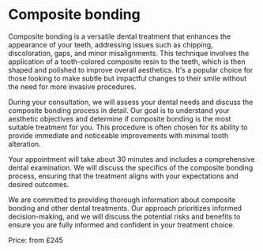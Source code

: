 # Composite bonding

Composite bonding is a versatile dental treatment that enhances the appearance of your teeth, addressing issues such as chipping, discoloration, gaps, and minor misalignments. This technique involves the application of a tooth-colored composite resin to the teeth, which is then shaped and polished to improve overall aesthetics. It's a popular choice for those looking to make subtle but impactful changes to their smile without the need for more invasive procedures.

During your consultation, we will assess your dental needs and discuss the composite bonding process in detail. Our goal is to understand your aesthetic objectives and determine if composite bonding is the most suitable treatment for you. This procedure is often chosen for its ability to provide immediate and noticeable improvements with minimal tooth alteration.

Your appointment will take about 30 minutes and includes a comprehensive dental examination. We will discuss the specifics of the composite bonding process, ensuring that the treatment aligns with your expectations and desired outcomes.

We are committed to providing thorough information about composite bonding and other dental treatments. Our approach prioritizes informed decision-making, and we will discuss the potential risks and benefits to ensure you are fully informed and confident in your treatment choice.

Price: from £245



